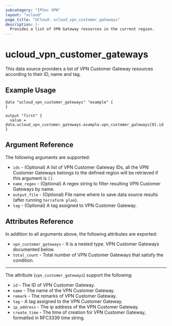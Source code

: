 ```yaml
---
subcategory: "IPSec VPN"
layout: "ucloud"
page_title: "UCloud: ucloud_vpn_customer_gateways"
description: |-
  Provides a list of VPN Gateway resources in the current region.
---
```


# ucloud_vpn_customer_gateways

This data source providers a list of VPN Customer Gateway resources according to their ID, name and tag.

## Example Usage

```hcl
data "ucloud_vpn_customer_gateways" "example" {
}

output "first" {
  value = data.ucloud_vpn_customer_gateways.example.vpn_customer_gateways[0].id
}
```

## Argument Reference

The following arguments are supported:

* `ids` - (Optional) A list of VPN Customer Gateway IDs, all the VPN Customer Gateways belongs to the defined region will be retrieved if this argument is `[]`.
* `name_regex` - (Optional) A regex string to filter resulting VPN Customer Gateways by name.
* `output_file` - (Optional) File name where to save data source results (after running `terraform plan`).
* `tag` - (Optional) A tag assigned to VPN Customer Gateway.

## Attributes Reference

In addition to all arguments above, the following attributes are exported:

* `vpn_customer_gateways` - It is a nested type. VPN Customer Gateways documented below.
* `total_count` - Total number of VPN Customer Gateways that satisfy the condition.

- - -

The attribute (`vpn_customer_gateways`) support the following:

* `id` - The ID of VPN Customer Gateway.
* `name` - The name of the VPN Customer Gateway.
* `remark` - The remarks of VPN Customer Gateway.
* `tag` - A tag assigned to the VPN Customer Gateway.
* `ip_address` - The ip address of the VPN Customer Gateway.
* `create_time` - The time of creation for VPN Customer Gateway, formatted in RFC3339 time string.